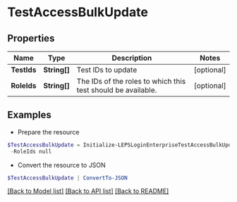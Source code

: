 # TestAccessBulkUpdate
## Properties

Name | Type | Description | Notes
------------ | ------------- | ------------- | -------------
**TestIds** | **String[]** | Test IDs to update | [optional] 
**RoleIds** | **String[]** | The IDs of the roles to which this test should be available. | [optional] 

## Examples

- Prepare the resource
```powershell
$TestAccessBulkUpdate = Initialize-LEPSLoginEnterpriseTestAccessBulkUpdate  -TestIds null `
 -RoleIds null
```

- Convert the resource to JSON
```powershell
$TestAccessBulkUpdate | ConvertTo-JSON
```

[[Back to Model list]](../README.md#documentation-for-models) [[Back to API list]](../README.md#documentation-for-api-endpoints) [[Back to README]](../README.md)

